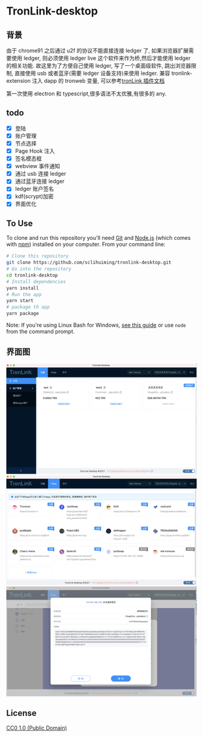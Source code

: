 # TronLink-desktop

## 背景

由于 chrome91 之后通过 u2f 的协议不能直接连接 ledger 了, 如果浏览器扩展需要使用 ledger, 则必须使用 ledger live 这个软件来作为桥,然后才能使用 ledger 的相关功能. 故这里为了方便自己使用 ledger, 写了一个桌面级软件, 跳出浏览器限制, 直接使用 usb 或者蓝牙(需要 ledger 设备支持)来使用 ledger. 兼容 tronlink-extension 注入 dapp 的 tronweb 变量, 可以参考[tronLink 插件文档](https://cn.developers.tron.network/docs/%E4%BB%8B%E7%BB%8D-2)

第一次使用 electron 和 typescript,很多语法不太优雅,有很多的 any.

## todo

- [x] 登陆
- [x] 账户管理
- [x] 节点选择
- [x] Page Hook 注入
- [x] 签名模态框
- [x] webview 事件通知
- [x] 通过 usb 连接 ledger
- [x] 通过蓝牙连接 ledger
- [x] ledger 账户签名
- [x] kdf(scrypt)加密
- [x] 界面优化

## To Use

To clone and run this repository you'll need [Git](https://git-scm.com) and [Node.js](https://nodejs.org/en/download/) (which comes with [npm](http://npmjs.com)) installed on your computer. From your command line:

```bash
# Clone this repository
git clone https://github.com/sclihuiming/tronlink-desktop.git
# Go into the repository
cd tronlink-desktop
# Install dependencies
yarn install
# Run the app
yarn start
# package th app
yarn package
```

Note: If you're using Linux Bash for Windows, [see this guide](https://www.howtogeek.com/261575/how-to-run-graphical-linux-desktop-applications-from-windows-10s-bash-shell/) or use `node` from the command prompt.

## 界面图

![](./picture/tronlink01.png)
![](./picture/tronlink02.png)
![](./picture/tronlink03.png)

## License

[CC0 1.0 (Public Domain)](LICENSE.md)
